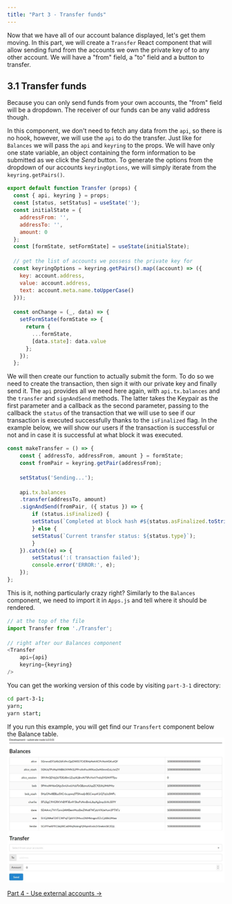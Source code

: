 ```yaml
---
title: "Part 3 - Transfer funds"
---
```


Now that we have all of our account balance displayed, let's get them moving. In this part, we will create a `Transfer` React component that will allow sending fund from the accounts we own the private key of to any other account. We will have a "from" field, a "to" field and a button to transfer.


## 3.1 Transfer funds

Because you can only send funds from your own accounts, the "from" field will be a dropdown. The receiver of our funds can be any valid address though.

In this component, we don't need to fetch any data from the `api`, so there is no hook, however, we will use the `api` to do the transfer. Just like for `Balances` we will pass the `api` and `keyring` to the props. We will have only one state variable, an object containing the form information to be submitted as we click the *Send* button.
To generate the options from the dropdown of our accounts `keyringOptions`, we will simply iterate from the `keyring.getPairs()`.

```js
export default function Transfer (props) {
  const { api, keyring } = props;
  const [status, setStatus] = useState('');
  const initialState = {
    addressFrom: '',
    addressTo: '',
    amount: 0
  };
  const [formState, setFormState] = useState(initialState);

  // get the list of accounts we possess the private key for
  const keyringOptions = keyring.getPairs().map((account) => ({
    key: account.address,
    value: account.address,
    text: account.meta.name.toUpperCase()
  }));

  const onChange = (_, data) => {
    setFormState(formState => {
      return {
        ...formState,
        [data.state]: data.value
      };
    });
  };
```

We will then create our function to actually submit the form. To do so we need to create the transaction, then sign it with our private key and finally send it. The `api` provides all we need here again, with `api.tx.balances` and the `transfer` and `signAndSend` methods. The latter takes the Keypair as the first parameter and a callback as the second parameter, passing to the callback the `status` of the transaction that we will use to see if our transaction is executed successfully thanks to the `isFinalized` flag. In the example below, we will show our users if the transaction is successful or not and in case it is successful at what block it was executed. 

```js
const makeTransfer = () => {
    const { addressTo, addressFrom, amount } = formState;
    const fromPair = keyring.getPair(addressFrom);

    setStatus('Sending...');

    api.tx.balances
    .transfer(addressTo, amount)
    .signAndSend(fromPair, ({ status }) => {
        if (status.isFinalized) {
        setStatus(`Completed at block hash #${status.asFinalized.toString()}`);
        } else {
        setStatus(`Current transfer status: ${status.type}`);
        }
    }).catch((e) => {
        setStatus(':( transaction failed');
        console.error('ERROR:', e);
    });
};
```

This is it, nothing particularly crazy right?
Similarly to the `Balances` component, we need to import it in `Apps.js` and tell where it should be rendered.

```js
// at the top of the file
import Transfer from './Transfer';

// right after our Balances component
<Transfer
    api={api}
    keyring={keyring}
/>
```

You can get the working version of this code by visiting `part-3-1` directory:

```bash
cd part-3-1;
yarn;
yarn start;
```
If you run this example, you will get find our `Transfert` component below the Balance table.
![All balances](/docs/tutorials/basic-dapp/assets/part-3-1.jpg)

[Part 4 - Use external accounts ->](part-4-use-external-accounts.md)
